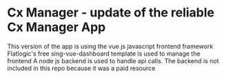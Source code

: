 # Cx Manager - update of the reliable Cx Manager App
This version of the app is using the vue js javascript frontend framework
Flatlogic's free sing-vue-dashboard template is used to manage the frontend
A node js backend is used to handle api calls. The backend is not included in this repo because it was a paid resource

